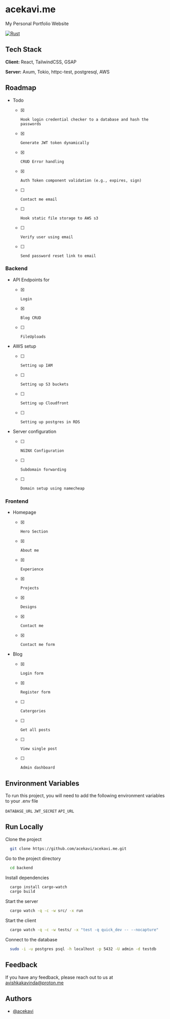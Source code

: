 # acekavi.me

My Personal Portfolio Website

[![Rust](https://github.com/acekavi/acekavi.me/actions/workflows/rust.yml/badge.svg)](https://github.com/acekavi/acekavi.me/actions/workflows/rust.yml)

## Tech Stack

**Client:** React, TailwindCSS, GSAP

**Server:** Axum, Tokio, httpc-test, postgresql, AWS

## Roadmap

- Todo

  - [x]     Hook login credential checker to a database and hash the passwords
  - [x]     Generate JWT token dynamically
  - [x]     CRUD Error handling
  - [x]     Auth Token component validation (e.g., expires, sign)
  - [ ]     Contact me email
  - [ ]     Hook static file storage to AWS s3
  - [ ]     Verify user using email
  - [ ]     Send password reset link to email

### Backend

- API Endpoints for

  - [x]     Login
  - [x]     Blog CRUD
  - [ ]     FileUploads

- AWS setup

  - [ ]     Setting up IAM
  - [ ]     Setting up S3 buckets
  - [ ]     Setting up Cloudfront
  - [ ]     Setting up postgres in RDS

- Server configuration
  - [ ]     NGINX Configuration
  - [ ]     Subdomain forwarding
  - [ ]     Domain setup using namecheap

### Frontend

- Homepage

  - [x]     Hero Section
  - [x]     About me
  - [x]     Experience
  - [x]     Projects
  - [x]     Designs
  - [x]     Contact me
  - [x]     Contact me form

- Blog
  - [x]     Login form
  - [x]     Register form
  - [ ]     Catergories
  - [ ]     Get all posts
  - [ ]     View single post
  - [ ]     Admin dashboard

## Environment Variables

To run this project, you will need to add the following environment variables to your .env file

`DATABASE_URL`
`JWT_SECRET`
`API_URL`

## Run Locally

Clone the project

```bash
  git clone https://github.com/acekavi/acekavi.me.git
```

Go to the project directory

```bash
  cd backend
```

Install dependencies

```bash
  cargo install cargo-watch
  cargo build
```

Start the server

```bash
  cargo watch -q -c -w src/ -x run
```

Start the client

```bash
  cargo watch -q -c -w tests/ -x "test -q quick_dev -- --nocapture"
```

Connect to the database

```bash
  sudo -i -u postgres psql -h localhost -p 5432 -U admin -d testdb
```

## Feedback

If you have any feedback, please reach out to us at avishkakavinda@proton.me

## Authors

- [@acekavi](https://www.github.com/acekavi)
